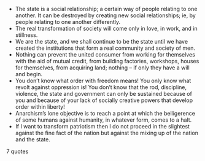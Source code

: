  - The state is a social relationship; a certain way of people relating to one another. It can be destroyed by creating new social relationships; ie, by people relating to one another differently.
 - The real transformation of society will come only in love, in work, and in stillness.
 - We are the state, and we shall continue to be the state until we have created the institutions that form a real community and society of men.
 - Nothing can prevent the united consumer from working for themselves with the aid of mutual credit, from building factories, workshops, houses for themselves, from acquiring land; nothing – if only they have a will and begin.
 - You don’t know what order with freedom means! You only know what revolt against oppression is! You don’t know that the rod, discipline, violence, the state and government can only be sustained because of you and because of your lack of socially creative powers that develop order within liberty!
 - Anarchism’s lone objective is to reach a point at which the belligerence of some humans against humanity, in whatever form, comes to a halt.
 - If I want to transform patriotism then I do not proceed in the slightest against the fine fact of the nation but against the mixing up of the nation and the state.

7 quotes